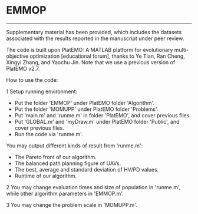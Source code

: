 # EMMOP

------
Supplementary material has been provided, which includes the datasets associated with the results reported in the manuscript under peer review.

The code is built upon PlatEMO: A MATLAB platform for evolutionary multi-objective optimization [educational forum], thanks to Ye Tian, Ran Cheng, Xingyi Zhang, and Yaochu Jin. Note that we use a previous version of PlatEMO v2.7.

How to use the code:

1 Setup running environment: 

- Put the folder 'EMMOP' under PlatEMO folder 'Algorithm'. 
- Put the folder 'MOMUPP' under PlatEMO folder 'Problems'.
- Put 'main.m' and 'runme.m' in folder 'PlatEMO', and cover previous files.
- Put 'GLOBAL.m' and 'myDraw.m' under PlatEMO folder 'Public', and cover previous files.
- Run the code via 'runme.m'.

 You may output different kinds of result from 'runme.m':

- The Pareto front of our algorithm.
- The balanced path planning figure of UAVs.
- The best, average and standard deviation of HV/PD values.
- Runtime of our algorithm.

2 You may change evaluation times and size of population in 'runme.m', while other algorithm parameters in 'EMMOP.m'.

3 You may change the problem scale in 'MOMUPP.m'.
